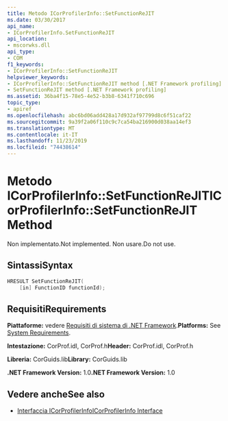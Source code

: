```yaml
---
title: Metodo ICorProfilerInfo::SetFunctionReJIT
ms.date: 03/30/2017
api_name:
- ICorProfilerInfo.SetFunctionReJIT
api_location:
- mscorwks.dll
api_type:
- COM
f1_keywords:
- ICorProfilerInfo::SetFunctionReJIT
helpviewer_keywords:
- ICorProfilerInfo::SetFunctionReJIT method [.NET Framework profiling]
- SetFunctionReJIT method [.NET Framework profiling]
ms.assetid: 36ba4f15-78e5-4e52-b3b8-6341f710c696
topic_type:
- apiref
ms.openlocfilehash: abc6bd06add428a17d932af97799d8c6f51caf22
ms.sourcegitcommit: 9a39f2a06f110c9c7ca54ba216900d038aa14ef3
ms.translationtype: MT
ms.contentlocale: it-IT
ms.lasthandoff: 11/23/2019
ms.locfileid: "74438614"
---
```

# <a name="icorprofilerinfosetfunctionrejit-method"></a><span data-ttu-id="e5688-102">Metodo ICorProfilerInfo::SetFunctionReJIT</span><span class="sxs-lookup"><span data-stu-id="e5688-102">ICorProfilerInfo::SetFunctionReJIT Method</span></span>
<span data-ttu-id="e5688-103">Non implementato.</span><span class="sxs-lookup"><span data-stu-id="e5688-103">Not implemented.</span></span> <span data-ttu-id="e5688-104">Non usare.</span><span class="sxs-lookup"><span data-stu-id="e5688-104">Do not use.</span></span>  
  
## <a name="syntax"></a><span data-ttu-id="e5688-105">Sintassi</span><span class="sxs-lookup"><span data-stu-id="e5688-105">Syntax</span></span>  
  
```cpp  
HRESULT SetFunctionReJIT(  
    [in] FunctionID functionId);  
```  
  
## <a name="requirements"></a><span data-ttu-id="e5688-106">Requisiti</span><span class="sxs-lookup"><span data-stu-id="e5688-106">Requirements</span></span>  
 <span data-ttu-id="e5688-107">**Piattaforme:** vedere [Requisiti di sistema di .NET Framework](../../../../docs/framework/get-started/system-requirements.md).</span><span class="sxs-lookup"><span data-stu-id="e5688-107">**Platforms:** See [System Requirements](../../../../docs/framework/get-started/system-requirements.md).</span></span>  
  
 <span data-ttu-id="e5688-108">**Intestazione:** CorProf.idl, CorProf.h</span><span class="sxs-lookup"><span data-stu-id="e5688-108">**Header:** CorProf.idl, CorProf.h</span></span>  
  
 <span data-ttu-id="e5688-109">**Libreria:** CorGuids.lib</span><span class="sxs-lookup"><span data-stu-id="e5688-109">**Library:** CorGuids.lib</span></span>  
  
 <span data-ttu-id="e5688-110">**.NET Framework Version:** 1.0</span><span class="sxs-lookup"><span data-stu-id="e5688-110">**.NET Framework Version:** 1.0</span></span>  
  
## <a name="see-also"></a><span data-ttu-id="e5688-111">Vedere anche</span><span class="sxs-lookup"><span data-stu-id="e5688-111">See also</span></span>

- [<span data-ttu-id="e5688-112">Interfaccia ICorProfilerInfo</span><span class="sxs-lookup"><span data-stu-id="e5688-112">ICorProfilerInfo Interface</span></span>](../../../../docs/framework/unmanaged-api/profiling/icorprofilerinfo-interface.md)
